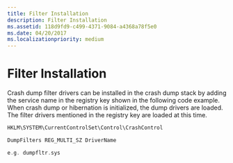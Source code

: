 ```yaml
---
title: Filter Installation
description: Filter Installation
ms.assetid: 118d9fd9-c499-4371-9084-a4368a78f5e0
ms.date: 04/20/2017
ms.localizationpriority: medium
---
```


# Filter Installation


Crash dump filter drivers can be installed in the crash dump stack by adding the service name in the registry key shown in the following code example. When crash dump or hibernation is initialized, the dump drivers are loaded. The filter drivers mentioned in the registry key are loaded at this time.

```cpp
HKLM\SYSTEM\CurrentControlSet\Control\CrashControl

DumpFilters REG_MULTI_SZ DriverName

e.g. dumpfltr.sys
```

 

 




